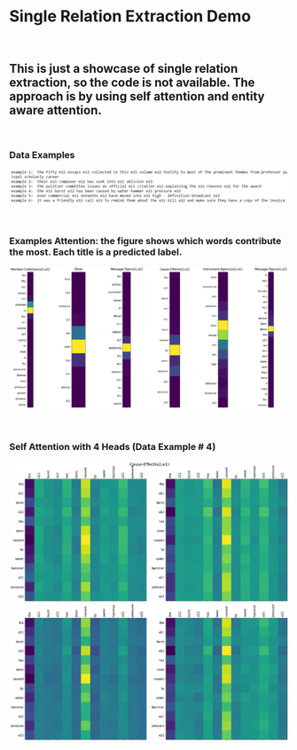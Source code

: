 # Single Relation Extraction Demo
<br>

## This is just a showcase of single relation extraction, so the code is not available. The approach is by using self attention and entity aware attention.
<br>

### Data Examples
![texts](https://github.com/shuxg2017/single-relation-extraction-demo/blob/main/texts.PNG)

<br>

### Examples Attention: the figure shows which words contribute the most. Each title is a predicted label.
![attention](https://github.com/shuxg2017/single-relation-extraction-demo/blob/main/texts_attn_visualize.png)

<br>

### Self Attention with 4 Heads (Data Example # 4)
![self_attn](https://github.com/shuxg2017/single-relation-extraction-demo/blob/main/text_self_attn.png)
